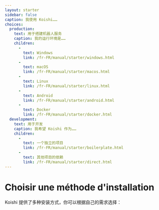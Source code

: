 ```yaml
---
layout: starter
sidebar: false
caption: 我使用 Koishi……
choices:
  production:
    text: 用于搭建机器人服务
    caption: 我的运行环境是……
    children:
      - 
        text: Windows
        link: /fr-FR/manual/starter/windows.html
      - 
        text: macOS
        link: /fr-FR/manual/starter/macos.html
      - 
        text: Linux
        link: /fr-FR/manual/starter/linux.html
      - 
        text: Android
        link: /fr-FR/manual/starter/android.html
      - 
        text: Docker
        link: /fr-FR/manual/starter/docker.html
  development:
    text: 用于开发
    caption: 我希望 Koishi 作为……
    children:
      - 
        text: 一个独立的项目
        link: /fr-FR/manual/starter/boilerplate.html
      - 
        text: 其他项目的依赖
        link: /fr-FR/manual/starter/direct.html
---
```


# Choisir une méthode d'installation

Koishi 提供了多种安装方式，你可以根据自己的需求选择：
